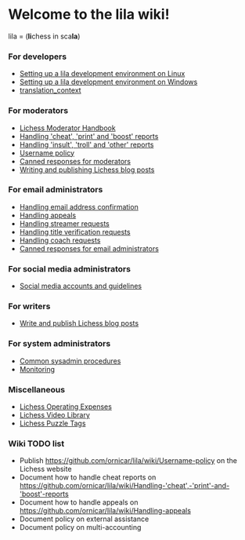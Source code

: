 # Welcome to the lila wiki!
lila = (**li**chess in sca**la**)

### For developers
* [Setting up a lila development environment on Linux](Lichess-Development-Onboarding)
* [Setting up a lila development environment on Windows](Lichess-Development-Onboarding-(Windows))
* [translation_context](translation_context)

### For moderators
* [Lichess Moderator Handbook](https://docs.google.com/document/d/1e6Vi_WPcx38uymvp0WDC921wrmtx8bRaCcQuvH8FcLM/edit)
* [Handling 'cheat', 'print' and 'boost' reports](Handling-'cheat',-'print'-and-'boost'-reports)
* [Handling 'insult', 'troll' and 'other' reports](Handling-'insult',-'troll'-and-'other'-reports)
* [Username policy](Username-policy)
* [Canned responses for moderators](Canned-responses-for-moderators)
* [Writing and publishing Lichess blog posts](Writing-and-publishing-Lichess-blog-posts)

### For email administrators
* [Handling email address confirmation](Handling-email-address-confirmation)
* [Handling appeals](Handling-appeals)
* [Handling streamer requests](Handling-streamer-requests)
* [Handling title verification requests](Handling-title-verification-requests)
* [Handling coach requests](Handling-coach-requests)
* [Canned responses for email administrators](Canned-responses-for-email-administrators)

### For social media administrators
* [Social media accounts and guidelines](Social-media-accounts-and-guidelines)

### For writers
* [Write and publish Lichess blog posts](Writing-and-publishing-Lichess-blog-posts)

### For system administrators
* [Common sysadmin procedures](sysadmin-procedures)
* [Monitoring](Monitoring)

### Miscellaneous
* [Lichess Operating Expenses](https://docs.google.com/spreadsheets/d/1CGgu-7aNxlZkjLl9l-OlL00fch06xp0Q7eCVDDakYEE/edit)
* [Lichess Video Library](https://docs.google.com/spreadsheets/d/1qYU1XhvC8TlBggXEkjI481ieNGyYGmMTy97A9iboyrM/edit)
* [Lichess Puzzle Tags](https://docs.google.com/spreadsheets/d/155eR2a6hjYjBkS709c5bp8HeXq4yIXUFP0gLkk315zY/edit)

### Wiki TODO list
* Publish https://github.com/ornicar/lila/wiki/Username-policy on the Lichess website
* Document how to handle cheat reports on https://github.com/ornicar/lila/wiki/Handling-'cheat',-'print'-and-'boost'-reports
* Document how to handle appeals on https://github.com/ornicar/lila/wiki/Handling-appeals
* Document policy on external assistance
* Document policy on multi-accounting
